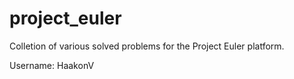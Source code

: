 # project_euler

Colletion of various solved problems for the Project Euler platform.

Username: HaakonV
